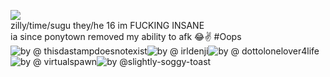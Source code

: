 ![](https://komarev.com/ghpvc/?username=zyvism&color=7a7a7a&style=flat-square&label=backstabs+landed)
<br>zilly/time/sugu they/he 16 im FUCKING INSANE
<br>ia since ponytown removed my ability to afk 😂✌️ #Oops
<br>![by @ thisdastampdoesnotexist](https://64.media.tumblr.com/5e61216c8a25f72ea62a601d458687b8/e9b3d8f54b40b5ff-a7/s100x200/7a5e8d6d0ed3a6678c985297e0666f0357744540.pnj)![by @ irldenji](https://64.media.tumblr.com/f7702d1329d398d9129a7f1e115e7a34/521dfb70c93af8b1-db/s100x200/b61b6ceac27c072081a928bd00a7597bd9e09f37.gifv)![by @ dottolonelover4life](https://64.media.tumblr.com/1e6128b1c8b55cfbafdd85ba4a9bbe33/7a3dc2e46165c073-6d/s100x200/96db8067b9c15692c31e8f8d89ba778fee9431b0.gifv)![by @ virtualspawn](https://64.media.tumblr.com/7b216433a5740cfea9267178f2aaacac/4d605949c89f8180-5e/s250x400/9e8ae3e1ab67ad397d0177249440a82ebbc2ee7c.pnj)![by @slightly-soggy-toast](https://64.media.tumblr.com/f7fd0eab04877105a63f8c37a3779fd8/320a12153702ad86-7d/s100x200/43a2de8db660cd9518d683cd942bd61bac7aa80e.pnj)
